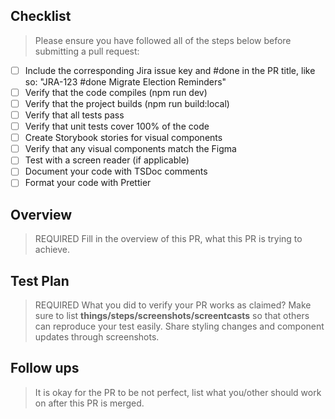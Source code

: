 ## Checklist

> Please ensure you have followed all of the steps below before submitting a pull request:

- [ ] Include the corresponding Jira issue key and #done in the PR title, like so: "JRA-123 #done Migrate Election Reminders"
- [ ] Verify that the code compiles (npm run dev)
- [ ] Verify that the project builds (npm run build:local)
- [ ] Verify that all tests pass
- [ ] Verify that unit tests cover 100% of the code
- [ ] Create Storybook stories for visual components
- [ ] Verify that any visual components match the Figma
- [ ] Test with a screen reader (if applicable)
- [ ] Document your code with TSDoc comments
- [ ] Format your code with Prettier

## Overview

> REQUIRED
> Fill in the overview of this PR, what this PR is trying to achieve.

## Test Plan

> REQUIRED
> What you did to verify your PR works as claimed? Make sure to list **things/steps/screenshots/screentcasts** so that others can reproduce your test easily. Share styling changes and component updates through screenshots.

## Follow ups

> It is okay for the PR to be not perfect, list what you/other should work on after this PR is merged.
